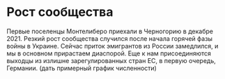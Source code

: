 # Рост сообщества

Первые поселенцы Монтелиберо приехали в Черногорию в декабре 2021. Резкий рост сообщества случился после начала горячей фазы войны в Украине. Сейчас приток эмигрантов из России замедлился, и мы в основном прирастаем диаспорой. Еще к нам присоединяются выходцы из излишне зарегулированных стран ЕС, в первую очередь, Германии. 
(дать примерный график численности)

